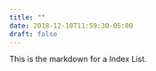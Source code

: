 ```yaml
---
title: ""
date: 2018-12-10T11:59:30-05:00
draft: false
---
```


This is the markdown for a Index List.